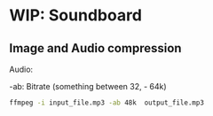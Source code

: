 # WIP: Soundboard

## Image and Audio compression

Audio:

-ab: Bitrate (something between 32, - 64k)

```sh
ffmpeg -i input_file.mp3 -ab 48k  output_file.mp3
```
